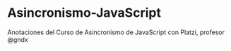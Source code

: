 # Asincronismo-JavaScript
Anotaciones del Curso de Asincronismo de JavaScript con Platzi, profesor @gndx
